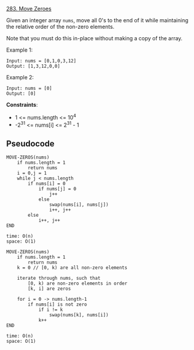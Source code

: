 [283. Move Zeroes](https://leetcode.com/problems/move-zeroes/)

Given an integer array `nums`, move all 0's to the end of it while maintaining the relative order of the non-zero elements.

Note that you must do this in-place without making a copy of the array.

Example 1:

```
Input: nums = [0,1,0,3,12]
Output: [1,3,12,0,0]
```

Example 2:

```
Input: nums = [0]
Output: [0]
```

**Constraints**:

-   1 <= nums.length <= 10<sup>4</sup>
-   -2<sup>31</sup> <= nums[i] <= 2<sup>31</sup> - 1

## Pseudocode

```
MOVE-ZEROS(nums)
    if nums.length = 1
        return nums
    i = 0,j = 1
    while j < nums.length
        if nums[i] = 0
            if nums[j] = 0
                j++
            else
                swap(nums[i], nums[j])
                i++, j++
        else
            i++, j++
END

time: O(n)
space: O(1)
```

```
MOVE-ZEROS(nums)
    if nums.length = 1
        return nums
    k = 0 // [0, k) are all non-zero elements

    iterate through nums, such that
        [0, k) are non-zero elements in order
        [k, i] are zeros

    for i = 0 -> nums.length-1
        if nums[i] is not zero
            if i != k
                swap(nums[k], nums[i])
            k++
END

time: O(n)
space: O(1)
```
